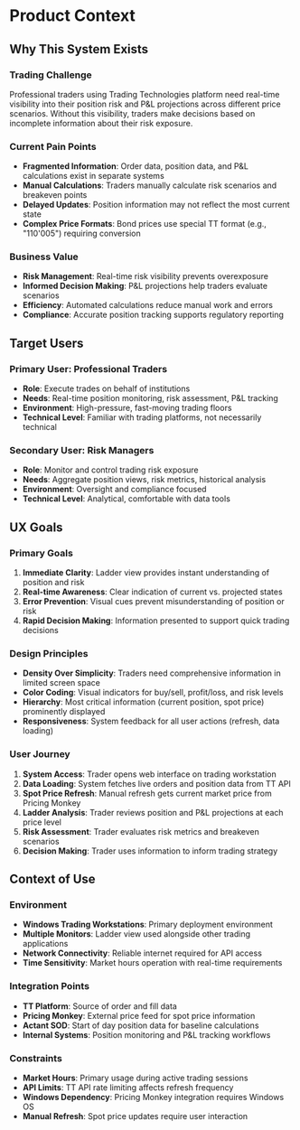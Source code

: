 # Product Context

## Why This System Exists

### Trading Challenge
Professional traders using Trading Technologies platform need real-time visibility into their position risk and P&L projections across different price scenarios. Without this visibility, traders make decisions based on incomplete information about their risk exposure.

### Current Pain Points
- **Fragmented Information**: Order data, position data, and P&L calculations exist in separate systems
- **Manual Calculations**: Traders manually calculate risk scenarios and breakeven points
- **Delayed Updates**: Position information may not reflect the most current state
- **Complex Price Formats**: Bond prices use special TT format (e.g., "110'005") requiring conversion

### Business Value
- **Risk Management**: Real-time risk visibility prevents overexposure
- **Informed Decision Making**: P&L projections help traders evaluate scenarios
- **Efficiency**: Automated calculations reduce manual work and errors
- **Compliance**: Accurate position tracking supports regulatory reporting

## Target Users

### Primary User: Professional Traders
- **Role**: Execute trades on behalf of institutions
- **Needs**: Real-time position monitoring, risk assessment, P&L tracking
- **Environment**: High-pressure, fast-moving trading floors
- **Technical Level**: Familiar with trading platforms, not necessarily technical

### Secondary User: Risk Managers
- **Role**: Monitor and control trading risk exposure
- **Needs**: Aggregate position views, risk metrics, historical analysis
- **Environment**: Oversight and compliance focused
- **Technical Level**: Analytical, comfortable with data tools

## UX Goals

### Primary Goals
1. **Immediate Clarity**: Ladder view provides instant understanding of position and risk
2. **Real-time Awareness**: Clear indication of current vs. projected states
3. **Error Prevention**: Visual cues prevent misunderstanding of position or risk
4. **Rapid Decision Making**: Information presented to support quick trading decisions

### Design Principles
- **Density Over Simplicity**: Traders need comprehensive information in limited screen space
- **Color Coding**: Visual indicators for buy/sell, profit/loss, and risk levels
- **Hierarchy**: Most critical information (current position, spot price) prominently displayed
- **Responsiveness**: System feedback for all user actions (refresh, data loading)

### User Journey
1. **System Access**: Trader opens web interface on trading workstation
2. **Data Loading**: System fetches live orders and position data from TT API
3. **Spot Price Refresh**: Manual refresh gets current market price from Pricing Monkey
4. **Ladder Analysis**: Trader reviews position and P&L projections at each price level
5. **Risk Assessment**: Trader evaluates risk metrics and breakeven scenarios
6. **Decision Making**: Trader uses information to inform trading strategy

## Context of Use

### Environment
- **Windows Trading Workstations**: Primary deployment environment
- **Multiple Monitors**: Ladder view used alongside other trading applications
- **Network Connectivity**: Reliable internet required for API access
- **Time Sensitivity**: Market hours operation with real-time requirements

### Integration Points
- **TT Platform**: Source of order and fill data
- **Pricing Monkey**: External price feed for spot price information
- **Actant SOD**: Start of day position data for baseline calculations
- **Internal Systems**: Position monitoring and P&L tracking workflows

### Constraints
- **Market Hours**: Primary usage during active trading sessions
- **API Limits**: TT API rate limiting affects refresh frequency
- **Windows Dependency**: Pricing Monkey integration requires Windows OS
- **Manual Refresh**: Spot price updates require user interaction 
